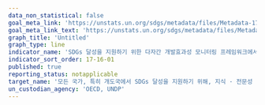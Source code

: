```yaml
---
data_non_statistical: false
goal_meta_link: 'https://unstats.un.org/sdgs/metadata/files/Metadata-17-16-01.pdf'
goal_meta_link_text: 'https://unstats.un.org/sdgs/metadata/files/Metadata-17-16-01.pdf'
graph_title: 'Untitled'
graph_type: line
indicator_name: 'SDGs 달성을 지원하기 위한 다자간 개발효과성 모니터링 프레임워크에서 진전을 보고한 국가 수'
indicator_sort_order: 17-16-01
published: true
reporting_status: notapplicable
target_name: '모든 국가, 특히 개도국에서 SDGs 달성을 지원하기 위해, 지식 · 전문성 · 기술 · 재원을 동원 공유하는 다양한 이해당사자간 파트너십에 의해 보완되는 지속가능발전을 위한 글로벌 파트너십 강화'
un_custodian_agency: 'OECD, UNDP'
---
```

